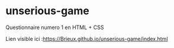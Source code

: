 # unserious-game
Questionnaire numero 1 en HTML + CSS

Lien visible ici :https://Brieux.github.io/unserious-game/index.html
